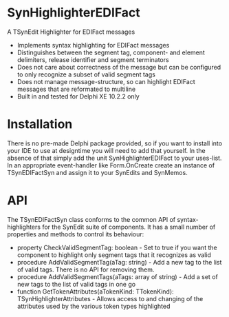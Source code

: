 # SynHighlighterEDIFact

A TSynEdit Highlighter for EDIFact messages

* Implements syntax highlighting for EDIFact messages
* Distinguishes between the segment tag, component- and element delimiters, release identifier and segment terminators
* Does not care about correctness of the message but can be configured to only recognize a subset of valid segment tags
* Does not manage message-structure, so can highlight EDIFact messages that are reformated to multiline
* Built in and tested for Delphi XE 10.2.2 only

# Installation

There is no pre-made Delphi package provided, so if you want to install into your IDE to use at designtime you will need to add that yourself. In the absence of that simply add the unit SynHighlighterEDIFact to your uses-list. In an appropriate event-handler like Form.OnCreate create an instance of TSynEDIFactSyn and assign it to your SynEdits and SynMemos. 

# API

The TSynEDIFactSyn class conforms to the common API of syntax-highlighters for the SynEdit suite of components. It has a small number of properties and methods to control its behaviour:

* property CheckValidSegmentTag: boolean - Set to true if you want the component to highlight only segment tags that it recognizes as valid
* procedure AddValidSegmentTag(aTag: string) - Add a new tag to the list of valid tags. There is no API for removing them.
* procedure AddValidSegmentTags(aTags: array of string) - Add a set of new tags to the list of valid tags in one go
* function GetTokenAttributes(aTokenKind: TTokenKind): TSynHighlighterAttributes - Allows access to and changing of the attributes used by the various token types highlighted
